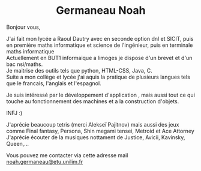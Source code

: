 <h1 align = "center"> Germaneau Noah </h1>
Bonjour vous,  
  
J'ai fait mon lycée a Raoul Dautry avec en seconde option dnl et SICIT, puis en première maths informatique et science de l'ingénieur, puis en terminale maths informatique  
Actuellement en BUT1 informaique a limoges je dispose d'un brevet et d'un bac nsi/maths.  
Je maitrise des outils tels que python, HTML-CSS, Java, C.  
Suite a mon collège et lycée j'ai aquis la pratique de plusieurs langues tels que le francais, l'anglais et l'espagnol.  

Je suis intéressé par le développement d'application , mais aussi tout ce qui touche au fonctionnement des machines et a la construction d'objets.  

INFJ :)

J'aprécie beaucoup tetris (merci Alekseï Pajitnov) mais aussi des jeux comme Final fantasy, Persona, Shin megami tensei, Metroid et Ace Attorney  
J'aprécie écouter de la musiques nottament de Justice, Avicii, Kavinsky, Queen,...

Vous pouvez me contacter via cette adresse mail noah.germaneau@etu.unilim.fr 

